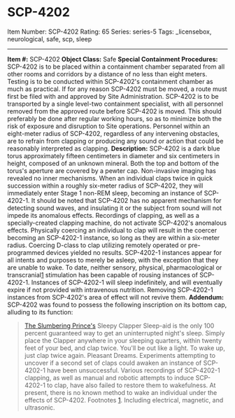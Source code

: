 # SCP-4202
Item Number: SCP-4202
Rating: 65
Series: series-5
Tags: _licensebox, neurological, safe, scp, sleep

---

**Item #:** SCP-4202
**Object Class:** Safe
**Special Containment Procedures:** SCP-4202 is to be placed within a containment chamber separated from all other rooms and corridors by a distance of no less than eight meters. Testing is to be conducted within SCP-4202's containment chamber as much as practical.
If for any reason SCP-4202 must be moved, a route must first be filed with and approved by Site Administration. SCP-4202 is to be transported by a single level-two containment specialist, with all personnel removed from the approved route before SCP-4202 is moved. This should preferably be done after regular working hours, so as to minimize both the risk of exposure and disruption to Site operations.
Personnel within an eight-meter radius of SCP-4202, regardless of any intervening obstacles, are to refrain from clapping or producing any sound or action that could be reasonably interpreted as clapping.
**Description:** SCP-4202 is a dark blue torus approximately fifteen centimeters in diameter and six centimeters in height, composed of an unknown mineral. Both the top and bottom of the torus's aperture are covered by a pewter cap. Non-invasive imaging has revealed no inner mechanisms.
When an individual claps twice in quick succession within a roughly six-meter radius of SCP-4202, they will immediately enter Stage 1 non-REM sleep, becoming an instance of SCP-4202-1. It should be noted that SCP-4202 has no apparent mechanism for detecting sound waves, and insulating it or the subject from sound will not impede its anomalous effects. Recordings of clapping, as well as a specially-created clapping machine, do not activate SCP-4202's anomalous effects. Physically coercing an individual to clap will result in the coercer becoming an SCP-4202-1 instance, so long as they are within a six-meter radius. Coercing D-class to clap utilizing remotely operated or pre-programmed devices yielded no results.
SCP-4202-1 instances appear for all intents and purposes to merely be asleep, with the exception that they are unable to wake. To date, neither sensory, physical, pharmacological or transcranial[1](javascript:;) stimulation has been capable of rousing instances of SCP-4202-1. Instances of SCP-4202-1 will sleep indefinitely, and will eventually expire if not provided with intravenous nutrition. Removing SCP-4202-1 instances from SCP-4202's area of effect will not revive them.
**Addendum:** SCP-4202 was found to possess the following inscription on its bottom cap, alluding to its function:
> [The Slumbering Prince's](/the-slumbering-prince) Sleepy Clapper Sleep-aid is the only 100 percent guaranteed way to get an uninterrupted night's sleep. Simply place the Clapper anywhere in your sleeping quarters, within twenty feet of your bed, and clap twice. You'll be out like a light.
> To wake up, just clap twice again.
> Pleasant Dreams.
Experiments attempting to uncover if a second set of claps could awaken an instance of SCP-4202-1 have been unsuccessful. Various recordings of SCP-4202-1 clapping, as well as manual and robotic attempts to induce SCP-4202-1 to clap, have also failed to restore them to wakefulness.
At present, there is no known method to wake an individual under the effects of SCP-4202.
Footnotes
[1](javascript:;). Including electrical, magnetic, and ultrasonic.